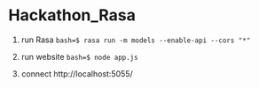 # Hackathon_Rasa

1. run Rasa
   ```bash=$ rasa run -m models --enable-api --cors "*"```
   
2. run website
   ```bash=$ node app.js```

3. connect http://localhost:5055/
